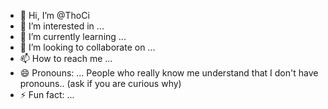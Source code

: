 - 👋 Hi, I’m @ThoCi
- 👀 I’m interested in ...
- 🌱 I’m currently learning ...
- 💞️ I’m looking to collaborate on ...
- 📫 How to reach me ...
- 😄 Pronouns: ... People who really know me understand that I don't have pronouns.. (ask if you are curious why)
- ⚡ Fun fact: ...

<!---
ThoCi/ThoCi is a ✨ special ✨ repository because its `README.md` (this file) appears on your GitHub profile.
You can click the Preview link to take a look at your changes.
--->
